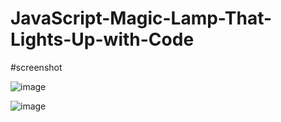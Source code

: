 # JavaScript-Magic-Lamp-That-Lights-Up-with-Code

#screenshot

![image](https://github.com/abdulaagariya/JavaScript-Magic-Lamp/assets/128514071/16f5f0b6-bc6d-415c-a215-af26702b3eff)

![image](https://github.com/abdulaagariya/JavaScript-Magic-Lamp/assets/128514071/d1ce6563-059c-499f-8ab4-c461d1942f89)

